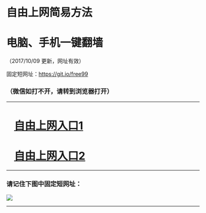 ﻿# 自由上网简易方法

# 电脑、手机一键翻墙

（2017/10/09 更新，网址有效）

固定短网址：https://git.io/free99

### （微信如打不开，请转到浏览器打开）


***





# &nbsp;&nbsp; <a href="http://ft3175613990.fwq-tz-1001.info/fwqtz01.html?t=100900123761 " target="_blank">自由上网入口1</a>
# &nbsp;&nbsp; <a href="http://ft1342225018.fwq-tz-1002.info/fwqtz02.html?t=100900131403 " target="_blank">自由上网入口2</a>
***

### 请记住下图中固定短网址：

<img src="https://s3-us-west-2.amazonaws.com/fwq-1001/yjfq-20170905okok.png" /> 


***

